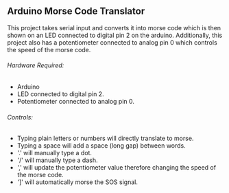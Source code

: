 ## Arduino Morse Code Translator
This project takes serial input and converts it into morse code which is then shown on an LED connected to digital pin 2 on the arduino. Additionally, this project also has a potentiometer connected to analog pin 0 which controls the speed of the morse code.

###### Hardware Required:
- Arduino
- LED connected to digital pin 2.
- Potentiometer connected to analog pin 0.

###### Controls:
- Typing plain letters or numbers will directly translate to morse.
- Typing a space will add a space (long gap) between words.
- '.' will manually type a dot.
- '/' will manually type a dash.
- ',' will update the potentiometer value therefore changing the speed of the morse code.
- ']' will automatically morse the SOS signal.
